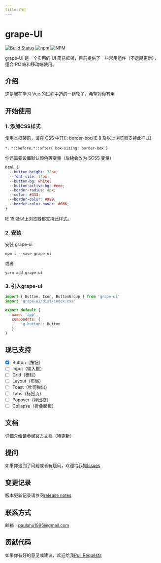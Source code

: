 ```yaml
---
title:介绍
---
```




# grape-UI
[![Build Status](https://travis-ci.org/Paulahu/grape-UI.svg?branch=master)](https://travis-ci.org/Paulahu/grape-UI)
[![npm](https://img.shields.io/npm/v/grape-ui?style=flat)](https://www.npmjs.com/package/grape-ui-test)
![NPM](https://img.shields.io/npm/l/grape-ui)




 grape-UI 是一个实用的 UI 简易框架，目前提供了一些常用组件（不定期更新），适合 PC 端和移动端使用。


## 介绍
这是我在学习 Vue 的过程中造的一组轮子，希望对你有用
## 开始使用
### 1. 添加CSS样式
使用本框架前，请在 CSS 中开启 border-box(IE 8 及以上浏览器支持此样式)

```
*，*::before,*::after{ box-sizing: border-box }
```

你还需要设置默认颜色等变量（后续会改为  SCSS 变量）
```css
html {
  --button-height: 32px;
  --font-size: 14px;
  --button-bg: white;
  --button-active-bg: #eee;
  --border-radius: 4px;
  --color: #333;
  --border-color: #999;
  --border-color-hover: #666;
}
```
IE 15 及以上浏览器都支持此样式。

### 2. 安装
安装 grape-ui

```
npm i --save grape-ui
```

或者

```
yarn add grape-ui
```

### 3. 引入grape-ui
```javascript
import { Button, Icon, ButtonGroup } from 'grape-ui'
import 'grape-ui/dist/index.css'

export default {
   name: 'app',
   components: {
       'g-button': Button
   }
}
```

## 现已支持

- [x] Button（按钮）
- [ ] Input（输入框）
- [ ] Grid（栅栏）
- [ ] Layout（布局）
- [ ] Toast（吐司弹出）
- [ ] Tabs（标签页）
- [ ] Popover（弹出框）
- [ ] Collapse（折叠面板）

## 文档
详细介绍请参阅[官方文档]()（待更新）
## 提问
如果你遇到了问题或者有疑问，欢迎给我提[Issues](https://github.com/Paulahu/grape-UI/issues)
## 变更记录
版本更新记录请参阅[release notes](https://github.com/Paulahu/grape-UI/releases)
## 联系方式
邮箱：paulahu1995@gmail.com
## 贡献代码
如果你有好的意见或建议，欢迎给我[Pull Requests](https://github.com/Paulahu/grape-UI/pulls)